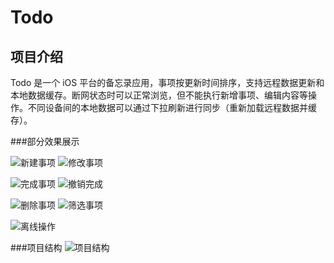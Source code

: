 # Todo
## 项目介绍
Todo 是一个 iOS 平台的备忘录应用，事项按更新时间排序，支持远程数据更新和本地数据缓存。断网状态时可以正常浏览，但不能执行新增事项、编辑内容等操作。不同设备间的本地数据可以通过下拉刷新进行同步（重新加载远程数据并缓存）。

###部分效果展示

![新建事项](https://github.com/sheepy1/Todo/raw/master/Pic/create_item.gif)&nbsp;![修改事项](https://github.com/sheepy1/Todo/raw/master/Pic/update_item.gif)&nbsp;

![完成事项](https://github.com/sheepy1/Todo/raw/master/Pic/finish_item.gif)&nbsp;![撤销完成](https://github.com/sheepy1/Todo/raw/master/Pic/revert_item.gif)&nbsp;

![删除事项](https://github.com/sheepy1/Todo/raw/master/Pic/delete_item.gif)&nbsp;![筛选事项](https://github.com/sheepy1/Todo/raw/master/Pic/select_item_status.gif)&nbsp;

![离线操作](https://github.com/sheepy1/Todo/raw/master/Pic/local_finish.gif)&nbsp;

###项目结构
![项目结构](https://github.com/sheepy1/Todo/raw/master/Pic/project_struct.png)
